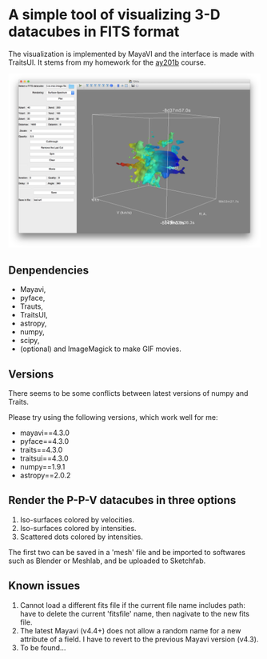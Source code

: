 # A simple tool of visualizing 3-D datacubes in FITS format

The visualization is implemented by MayaVI and the interface is made with TraitsUI.
It stems from my homework for the [ay201b](https://ay201b.wordpress.com/topical-modules/2013-topical-modules/) course.

![Screenshot](screenshot.png)

## Denpendencies

* Mayavi,
* pyface,
* Trauts,
* TraitsUI,
* astropy,
* numpy,
* scipy,
* (optional) and ImageMagick to make GIF movies.

## Versions

There seems to be some conflicts between latest versions of numpy and Traits.

Please try using the following versions, which work well for me:
* mayavi==4.3.0
* pyface==4.3.0
* traits==4.3.0
* traitsui==4.3.0
* numpy==1.9.1
* astropy==2.0.2

## Render the P-P-V datacubes in three options

1. Iso-surfaces colored by velocities.
2. Iso-surfaces colored by intensities.
3. Scattered dots colored by intensities.

The first two can be saved in a 'mesh' file and be imported to softwares such as Blender or Meshlab, and be uploaded to Sketchfab.

## Known issues

1. Cannot load a different fits file if the current file name includes path: have to delete the current 'fitsfile' name, then nagivate to the new fits file.
2. The latest Mayavi (v4.4+) does not allow a random name for a new attribute of a field. I have to revert to the previous Mayavi version (v4.3).
3. To be found...
